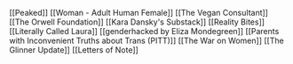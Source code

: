[[Peaked]]
[[Woman - Adult Human Female]]
[[The Vegan Consultant]]
[[The Orwell Foundation]]
[[Kara Dansky's Substack]]
[[Reality Bites]]
[[Literally Called Laura]]
[[genderhacked by Eliza Mondegreen]]
[[Parents with Inconvenient Truths about Trans (PITT)]]
[[The War on Women]]
[[The Glinner Update]]
[[Letters of Note]]